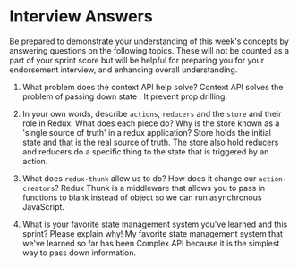 # Interview Answers
Be prepared to demonstrate your understanding of this week's concepts by answering questions on the following topics. These will not be counted as a part of your sprint score but will be helpful for preparing you for your endorsement interview, and enhancing overall understanding.

1. What problem does the context API help solve?
Context API solves the problem of passing down state . It prevent prop drilling.

2. In your own words, describe `actions`, `reducers` and the `store` and their role in Redux. What does each piece do? Why is the store known as a 'single source of truth' in a redux application?
Store holds the initial state and that is the real source of truth. The store also hold reducers and reducers do a specific thing to the state that is triggered by an action.

3. What does `redux-thunk` allow us to do? How does it change our `action-creators`?
Redux Thunk is a middleware that allows you to pass in functions to blank instead of object so we can run asynchronous JavaScript.

4. What is your favorite state management system you've learned and this sprint? Please explain why!
My favorite state management system that we've learned so far has been Complex API because it is the simplest way to pass down information.